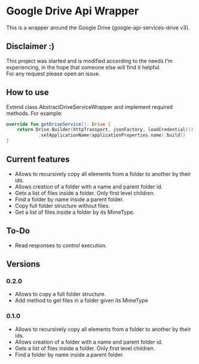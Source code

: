 # Google Drive Api Wrapper

This is a wrapper around the Google Drive (google-api-services-drive v3).

## Disclaimer :)
This project was started and is modified according to the needs I'm experiencing, in the hope that someone else will find it helpful.  
For any request please open an issue.

## How to use

Extend class AbstractDriveServiceWrapper and implement required methods. For example:  
```kotlin
override fun getDriveService(): Drive {
    return Drive.Builder(httpTransport, jsonFactory, loadCredential())
            .setApplicationName(applicationProperties.name).build()
}
 ```

## Current features
* Allows to recursively copy all elements from a folder to another by their ids.
* Allows creation of a folder with a name and parent folder id.
* Gets a list of files inside a folder. Only first level children.
* Find a folder by name inside a parent folder.
* Copy full folder structure without files.
* Get a list of files inside a folder by its MimeType.

## To-Do
* Read responses to control execution.

## Versions
### 0.2.0
* Allows to copy a full folder structure.
* Add method to get files in a folder given its MimeType
### 0.1.0
* Allows to recursively copy all elements from a folder to another by their ids.
* Allows creation of a folder with a name and parent folder id.
* Gets a list of files inside a folder. Only first level children.
* Find a folder by name inside a parent folder.